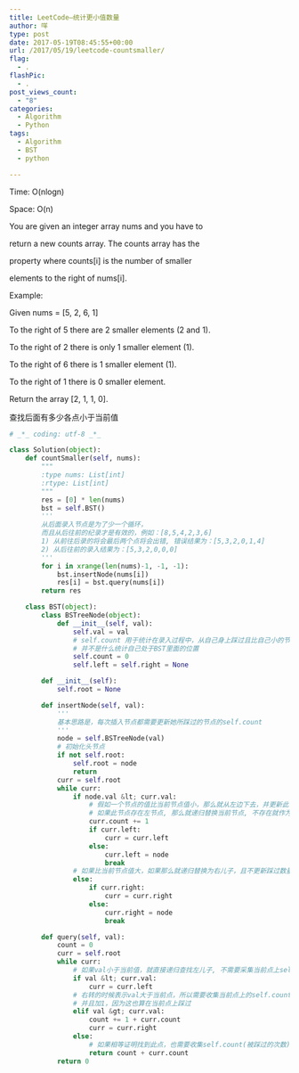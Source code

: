 ```yaml
---
title: LeetCode–统计更小值数量
author: 咩
type: post
date: 2017-05-19T08:45:55+00:00
url: /2017/05/19/leetcode-countsmaller/
flag:
  - .
flashPic:
  - .
post_views_count:
  - "8"
categories:
  - Algorithm
  - Python
tags:
  - Algorithm
  - BST
  - python

---
```

Time: O(nlogn)
  
Space: O(n)

You are given an integer array nums and you have to
  
return a new counts array. The counts array has the
  
property where counts[i] is the number of smaller
  
elements to the right of nums[i].

Example:

Given nums = [5, 2, 6, 1]

To the right of 5 there are 2 smaller elements (2 and 1).
  
To the right of 2 there is only 1 smaller element (1).
  
To the right of 6 there is 1 smaller element (1).
  
To the right of 1 there is 0 smaller element.
  
Return the array [2, 1, 1, 0].
  
查找后面有多少各点小于当前值

```python
# _*_ coding: utf-8 _*_

class Solution(object):
    def countSmaller(self, nums):
        """
        :type nums: List[int]
        :rtype: List[int]
        """
        res = [0] * len(nums)
        bst = self.BST()
        '''
        从后面录入节点是为了少一个循环，
        而且从后往前的纪录才是有效的，例如：[8,5,4,2,3,6]
        1) 从前往后录的将会最后两个点将会出错, 错误结果为：[5,3,2,0,1,4]
        2) 从后往前的录入结果为：[5,3,2,0,0,0]
        '''
        for i in xrange(len(nums)-1, -1, -1):
            bst.insertNode(nums[i])
            res[i] = bst.query(nums[i])
        return res

    class BST(object):
        class BSTreeNode(object):
            def __init__(self, val):
                self.val = val
                # self.count 用于统计在录入过程中，从自己身上踩过且比自己小的节点数量
                # 并不是什么统计自己处于BST里面的位置
                self.count = 0
                self.left = self.right = None

        def __init__(self):
            self.root = None

        def insertNode(self, val):
            '''
            基本思路是，每次插入节点都需要更新她所踩过的节点的self.count
            '''
            node = self.BSTreeNode(val)
            # 初始化头节点
            if not self.root:
                self.root = node
                return
            curr = self.root
            while curr:
                if node.val &lt; curr.val:
                    # 假如一个节点的值比当前节点值小，那么就从左边下去，并更新此节点的self.count(踩过数量)
                    # 如果此节点存在左节点, 那么就递归替换当前节点, 不存在就作为当前节点左儿子
                    curr.count += 1
                    if curr.left:
                        curr = curr.left
                    else:
                        curr.left = node
                        break
                # 如果比当前节点值大，如果那么就递归替换为右儿子，且不更新踩过数量self.count
                else:
                    if curr.right:
                        curr = curr.right
                    else:
                        curr.right = node
                        break

        def query(self, val):
            count = 0
            curr = self.root
            while curr:
                # 如果val小于当前值，就直接递归查找左儿子, 不需要采集当前点上self.count(被踩过的次数)
                if val &lt; curr.val:
                    curr = curr.left
                # 右转的时候表示val大于当前点，所以需要收集当前点上的self.count(被踩过的次数),
                # 并且加1，因为这也算在当前点上踩过
                elif val &gt; curr.val:
                    count += 1 + curr.count
                    curr = curr.right
                else:
                    # 如果相等证明找到此点，也需要收集self.count(被踩过的次数)
                    return count + curr.count
            return 0
```